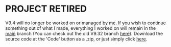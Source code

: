 # PROJECT RETIRED
V9.4 will no longer be worked on or managed by me. If you wish to continue something out of what I made, everything I worked on will remain in the [main](https://github.com/PkmnYellow/RSV2-Modpack/tree/main) branch (You can check out the old V9.32 branch [here](https://github.com/PkmnYellow/RSV2-Modpack/tree/V9.32)). Download the source code at the 'Code' button as a .zip, or just simply click [here](https://github.com/PkmnYellow/RSV2-Modpack/archive/refs/heads/main.zip).
